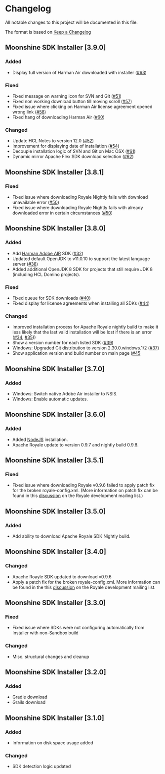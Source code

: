 # Changelog
All notable changes to this project will be documented in this file.

The format is based on [Keep a Changelog](http://keepachangelog.com/en/1.0.0/)

## Moonshine SDK Installer [3.9.0]

### Added
* Display full version of Harman Air downloaded with installer ([#63](https://github.com/Moonshine-IDE/Moonshine-SDK-Installer/issues/63))

### Fixed
* Fixed message on warning icon for SVN and Git ([#51](https://github.com/Moonshine-IDE/Moonshine-SDK-Installer/issues/51))
* Fixed non working download button till moving scroll ([#57](https://github.com/Moonshine-IDE/Moonshine-SDK-Installer/issues/57))
* Fixed issue where clicking on Harman Air license agreement opened wrong link ([#58](https://github.com/Moonshine-IDE/Moonshine-SDK-Installer/issues/58))
* Fixed hang of downloading Harman Air ([#60](https://github.com/Moonshine-IDE/Moonshine-SDK-Installer/issues/60))

### Changed
* Update HCL Notes to version 12.0 ([#52](https://github.com/Moonshine-IDE/Moonshine-SDK-Installer/issues/52))
* Improvement for displaying date of installation ([#54](https://github.com/Moonshine-IDE/Moonshine-SDK-Installer/issues/54))
* Decouple installation logic of SVN and Git on Mac OSX ([#61](https://github.com/Moonshine-IDE/Moonshine-SDK-Installer/issues/61))
* Dynamic mirror Apache Flex SDK download selection ([#62](https://github.com/Moonshine-IDE/Moonshine-SDK-Installer/issues/62))

## Moonshine SDK Installer [3.8.1]

### Fixed
* Fixed issue where downloading Royale Nightly fails with download unavailable error ([#50](https://github.com/prominic/Moonshine-SDK-Installer/issues/50))
* Fixed issue where downloading Royale Nightly fails with already downloaded error in certain circumstances ([#50](https://github.com/prominic/Moonshine-SDK-Installer/issues/50))

## Moonshine SDK Installer [3.8.0]

### Added
* Add [Harman Adobe AIR](https://airsdk.harman.com/) SDK ([#32](https://github.com/prominic/Moonshine-SDK-Installer/issues/32))
* Updated default OpenJDK to v11.0.10 to support the latest language server ([#38](https://github.com/prominic/Moonshine-SDK-Installer/issues/38))
* Added additional OpenJDK 8 SDK for projects that still require JDK 8 (including HCL Domino projects).

### Fixed
* Fixed queue for SDK downloads ([#40](https://github.com/prominic/Moonshine-SDK-Installer/issues/40))
* Fixed display for license agreements when installing all SDKs ([#44](https://github.com/prominic/Moonshine-SDK-Installer/issues/44))

### Changed
* Improved installation process for Apache Royale nightly build to make it less likely that the last valid installation will be lost if there is an error ([#34](https://github.com/prominic/Moonshine-SDK-Installer/issues/34), [#35](https://github.com/prominic/Moonshine-SDK-Installer/issues/35)))
* Show a version number for each listed SDK ([#39](https://github.com/prominic/Moonshine-SDK-Installer/issues/39))
* Windows: Upgraded Git distribution to version 2.30.0.windows.1/2 ([#37](https://github.com/prominic/Moonshine-SDK-Installer/issues/37))
* Show application version and build number on main page ([#45](https://github.com/prominic/Moonshine-SDK-Installer/issues/45)

## Moonshine SDK Installer [3.7.0]

### Added

* Windows: Switch native Adobe Air installer to NSIS.
* Windows: Enable automatic updates.

## Moonshine SDK Installer [3.6.0]

### Added

* Added [NodeJS](https://nodejs.org/en/) installation.
* Apache Royale update to version 0.9.7 and nightly build 0.9.8.

## Moonshine SDK Installer [3.5.1]

### Fixed

* Fixed issue where downloading Royale v0.9.6 failed to apply patch fix for the broken royale-config.xml. (More information on patch fix can be found in this [discussion](http://apache-royale-development.20373.n8.nabble.com/Broken-royale-config-in-JS-only-build-of-released-Apache-Royale-SDK-0-9-6-td12515.html) on the Royale development mailing list.)

## Moonshine SDK Installer [3.5.0]

### Added

* Add ability to download Apache Royale SDK Nightly build.

## Moonshine SDK Installer [3.4.0]

### Changed

* Apache Roayle SDK updated to download v0.9.6
* Apply a patch fix for the broken royale-config.xml. More information can be found in the this [discussion](http://apache-royale-development.20373.n8.nabble.com/Broken-royale-config-in-JS-only-build-of-released-Apache-Royale-SDK-0-9-6-td12515.html) on the Royale development mailing list.

## Moonshine SDK Installer [3.3.0]

### Fixed

* Fixed issue where SDKs were not configuring automatically from Installer with non-Sandbox build

### Changed

* Misc. structural changes and cleanup

## Moonshine SDK Installer [3.2.0]

### Added

* Gradle download
* Grails download

## Moonshine SDK Installer [3.1.0]

### Added

* Information on disk space usage added

### Changed

* SDK detection logic updated
